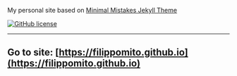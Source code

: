 My personal site based on [Minimal Mistakes Jekyll Theme](https://mmistakes.github.io/minimal-mistakes/)

[![GitHub license](https://img.shields.io/badge/license-MIT-lightgrey.svg)](https://raw.githubusercontent.com/FilippoMito/filippomito.github.io/master/LICENSE.txt)

---

## Go to site: [https://filippomito.github.io](https://filippomito.github.io)
